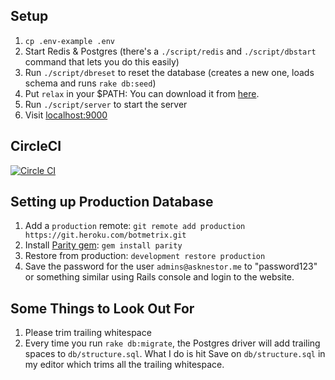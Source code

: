 ## Setup

1. `cp .env-example .env`
2. Start Redis & Postgres (there's a `./script/redis` and
   `./script/dbstart` command that lets you do this easily)
3. Run `./script/dbreset` to reset the database (creates a new one,
   loads schema and runs `rake db:seed`)
4. Put `relax` in your $PATH: You can download it from
   [here](https://dl.equinox.io/zerobotlabs/relax/beta).
5. Run `./script/server` to start the server
6. Visit [localhost:9000](http://localhost:9000)

## CircleCI

[![Circle CI](https://circleci.com/gh/zerobotlabs/bot_metrics.svg?style=svg&circle-token=363a196aec860f76e2ab58360a13f0621d043b9e)](https://circleci.com/gh/zerobotlabs/bot_metrics)

## Setting up Production Database

1. Add a `production` remote: `git remote add production https://git.heroku.com/botmetrix.git`
2. Install [Parity gem](https://github.com/thoughtbot/parity): `gem install parity`
3. Restore from production: `development restore production`
4. Save the password for the user `admins@asknestor.me` to "password123"
   or something similar using Rails console and login to the website.

## Some Things to Look Out For

1. Please trim trailing whitespace
2. Every time you run `rake db:migrate`, the Postgres driver will add
   trailing spaces to `db/structure.sql`. What I do is hit Save on
`db/structure.sql` in my editor which trims all the trailing whitespace.
